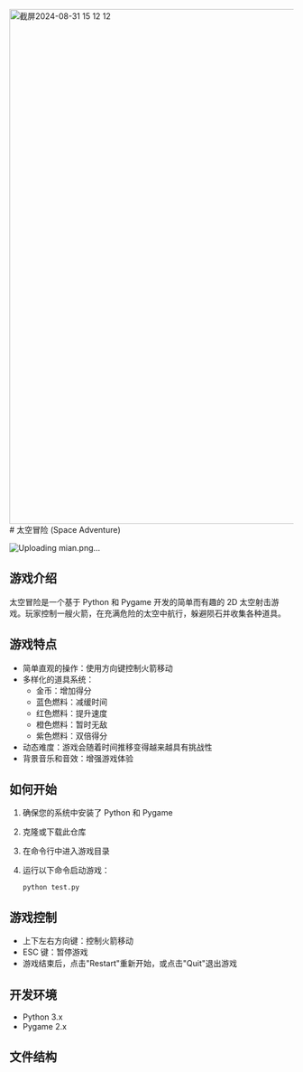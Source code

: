 <img width="912" alt="截屏2024-08-31 15 12 12" src="https://github.com/user-attachments/assets/ed9b5d5d-3371-490f-b5db-8a71ab2307dd"># 太空冒险 (Space Adventure)

![Uploading mian.png…]()

## 游戏介绍

太空冒险是一个基于 Python 和 Pygame 开发的简单而有趣的 2D 太空射击游戏。玩家控制一艘火箭，在充满危险的太空中航行，躲避陨石并收集各种道具。

## 游戏特点

- 简单直观的操作：使用方向键控制火箭移动
- 多样化的道具系统：
  - 金币：增加得分
  - 蓝色燃料：减缓时间
  - 红色燃料：提升速度
  - 橙色燃料：暂时无敌
  - 紫色燃料：双倍得分
- 动态难度：游戏会随着时间推移变得越来越具有挑战性
- 背景音乐和音效：增强游戏体验

## 如何开始

1. 确保您的系统中安装了 Python 和 Pygame
2. 克隆或下载此仓库
3. 在命令行中进入游戏目录
4. 运行以下命令启动游戏：

   ```
   python test.py
   ```

## 游戏控制

- 上下左右方向键：控制火箭移动
- ESC 键：暂停游戏
- 游戏结束后，点击"Restart"重新开始，或点击"Quit"退出游戏

## 开发环境

- Python 3.x
- Pygame 2.x

## 文件结构
